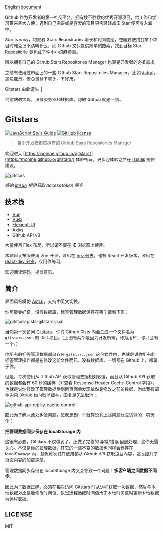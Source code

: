 [English document](https://github.com/Monine/gitstars/blob/master/README-en.md)

Github 作为开发者的第一社交平台，拥有数不胜数的优秀开源项目，给工作和学习带来巨大方便，遇到自己需要或是喜爱的项目只需轻轻点击 Star 便可收入囊中。

Star is easy，可随着 Stars Repositories 增长和时间流逝，在需要使用到某个项目时难免记不清叫什么，而 Github 又只提供简单的搜索，找到目标 Star Repositorie 竟也成了件小小的麻烦事。

所以拥有自己的 Github Stars Repositories Manager 也算是开发者的必备需求。

之前有使用过市面上的一些 Github Stars Repositories Manager，比如 [Astral](https://app.astralapp.com)，虽说能用，但总觉得不顺手、不好用。

Gitstars 由此诞生 🎉

纯前端的实现，没有服务器和数据库，你的 Github 就是一切。

# Gitstars

[![JavaScript Style Guide](https://img.shields.io/badge/code_style-standard-brightgreen.svg)](https://standardjs.com)
[![GitHub license](https://img.shields.io/github/license/Monine/gitstars.svg)](https://github.com/Monine/gitstars/blob/master/LICENSE)

> 每个开发者都该拥有的 Github Stars Repositories Manager

欢迎进入 [https://monine.github.io/gitstars/](https://monine.github.io/gitstars/) 体验畅玩，更欢迎体验之后在 [Issues](https://github.com/Monine/gitstars/issues) 提供建议。

![gitstars](http://oh8wftuto.bkt.clouddn.com/gitstars-v1.2.0.jpg)

*感谢 [imsun](https://github.com/imsun) 提供获取 access token 服务*

## 技术栈

- [Vue](https://cn.vuejs.org/)
- [Vuex](https://vuex.vuejs.org/)
- [Element-UI](http://element-cn.eleme.io/2.0/#/zh-CN)
- [Axios](https://github.com/axios/axios)
- [Github API v3](https://developer.github.com/v3/)

大量使用 Flex 布局，所以请不要在 IE 浏览器上使用。

本项目发布版使用 Vue 开发，源码在 [dev 分支](https://github.com/Monine/gitstars/tree/dev)。也有 React 开发版本，源码在 [react-dev 分支](https://github.com/Monine/gitstars/tree/react-dev)，仅用作练习。

欢迎阅读源码，提出意见。

## 简介

界面风格模仿 [Astral](https://app.astralapp.com)，支持中英文切换。

你可能会好奇，没有数据库，标签管理数据保存在哪？请看下图：

![gitstars-gists-gitstars-json](http://oh8wftuto.bkt.clouddn.com/gitstars-gist-v1.0.2.jpg)

当你第一次访问 [Gitstars](https://monine.github.io/gitstars/)，你的 Github Gists 内会生成一个文件名为 `gitstars.json` 的 Gist 项目。（上图有两个是因为开发所需，作为用户，你只会有一个。）

你所有的标签管理数据都储存在 `gitstars.json` 这份文件内，也就是说你所有的标签管理操作都是在修改这份文件而已，没有数据库，一切都在 Github 上，都属于你。

但是，每次使用从 Github API 获取管理数据相对较慢，而且从 Github API 获取的数据都会有 60 秒的缓存（可查看 Response Header Cache-Control 字段），也就是说你修改了管理数据后刷新页面会发现依然是修改之前的数据，为此我有邮件询问 Github 如何取消缓存，回复是无法取消...

![github-api-replay-cache-control](http://oh8wftuto.bkt.clouddn.com/github-api-replay-cache-control.jpg)

因此为了解决此处体验问题，使我想到一个就算没有上述问题也应该做的一项优化：

**把管理数据同步保存在 localStorage 内**

这很有必要，Gitstars 不仅做到了，还做了完善的 异常/错误 回退处理，这你无需关心。不仅是你的管理数据，其它的一些不变的数据也同样会保存在 localStorage 内，避免每次打开使用都从 Github API 获取这些内容，这也提升了页面内容的加载速度。

管理数据同步存储在 localStorage 内又会导致一个问题：**多客户端之间数据不同步**。

因此为了数据正确，必须在每次访问 Gitstars 时从远程获取一次数据，然后与本地数据对比最后修改时间值，仅当远程数据时间值大于本地时间值时更新本地数据为远程数据。

## LICENSE

MIT
